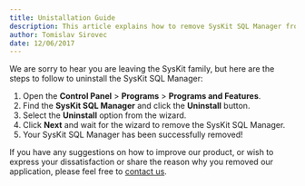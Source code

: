 ```yaml
---
title: Unistallation Guide
description: This article explains how to remove SysKit SQL Manager from your environment.
author: Tomislav Sirovec
date: 12/06/2017
---
```


We are sorry to hear you are leaving the SysKit family, but here are the steps to follow to uninstall the SysKit SQL Manager:

1. Open the __Control Panel__ > __Programs__ > __Programs and Features__.
2. Find the __SysKit SQL Manager__ and click the __Uninstall__ button.
3. Select the __Uninstall__ option from the wizard.
4. Click __Next__ and wait for the wizard to remove the SysKit SQL Manager.
5. Your SysKit SQL Manager has been successfully removed!

If you have any suggestions on how to improve our product, or wish to express your dissatisfaction or share the reason why you removed our application, please feel free to [contact us](https://www.syskit.com/contact-us).
